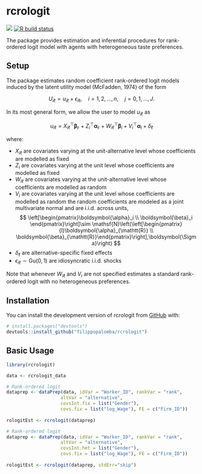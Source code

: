<!-- README.md is generated from README.Rmd. Please edit that file -->

# rcrologit

<!-- badges: start -->

[![](https://img.shields.io/badge/devel%20version-0.0.1-blue.svg)](https://github.com/filippopalomba/rcrologit)
[![R build
status](https://github.com/filippopalomba/rcrologit/workflows/R-CMD-check/badge.svg)](https://github.com/filippopalomba/rcrologit/actions)

<!-- badges: end -->

The package provides estimation and inferential procedures for
rank-ordered logit model with agents with heterogeneous taste
preferences.

## Setup

The package estimates random coefficient rank-ordered logit models
induced by the latent utility model (McFadden, 1974) of the form

$$
U_{i\ell} = u_{i\ell} + \epsilon_{i\ell},\quad i=1,2,\ldots,n,\quad j=0,1,\ldots,J.
$$

In its most general form, we allow the user to model $u_{i\ell}$ as

$$
u_{i\ell}=X_{i\ell}^\top\boldsymbol{\beta}_{\mathtt{F}} + Z_i^\top\boldsymbol{\alpha}_{\mathtt{F}} + 
 W_{i\ell}^\top\boldsymbol{\beta}_i + V_i^\top\boldsymbol{\alpha}_i + \delta_\ell
$$

where:

- $X_{i\ell}$ are covariates varying at the unit-alternative level whose
  coefficients are modelled as fixed
- $Z_{i}$ are covariates varying at the unit level whose coefficients
  are modelled as fixed
- $W_{i\ell}$ are covariates varying at the unit-alternative level whose
  coefficients are modelled as random
- $V_{i}$ are covariates varying at the unit level whose coefficients
  are modelled as random the random coefficients are modeled as a joint
  multivariate normal and are i.i.d. across units,
  $$
  \left[\begin{pmatrix}\boldsymbol{\alpha}_i \\ \boldsymbol{\beta}_i \end{pmatrix}\right]\sim
   \mathsf{N}\left(\left[\begin{pmatrix}{l}\boldsymbol{\alpha}_{\mathtt{R}} \\ \boldsymbol{\beta}_{\mathtt{R}}\end{pmatrix}\right],\boldsymbol{\Sigma}\right)
  $$
- $\delta_\ell$ are alternative-specific fixed effects
- $\epsilon_{i\ell}\sim\mathsf{Gu}(0,1)$ are idiosyncratic i.i.d. shocks

Note that whenever $W_{i\ell}$ and $V_i$ are not specified estimates a
standard rank-ordered logit with no heterogeneous preferences.

## Installation

You can install the development version of rcrologit from
[GitHub](https://github.com/filippopalomba/rcrologit) with:

```r
# install.packages("devtools")
devtools::install_github("filippopalomba/rcrologit")
```

## Basic Usage

```r
library(rcrologit)

data <- rcrologit_data

# Rank-ordered logit
dataprep <- dataPrep(data, idVar = "Worker_ID", rankVar = "rank",
                    altVar = "alternative",
                    covsInt.fix = list("Gender"),
                    covs.fix = list("log_Wage"), FE = c("Firm_ID"))
                    
rologitEst <- rcrologit(dataprep)

# Rank-ordered logit
dataprep <- dataPrep(data, idVar = "Worker_ID", rankVar = "rank",
                    altVar = "alternative",
                    covsInt.het = list("Gender"),
                    covs.fix = list("log_Wage"), FE = c("Firm_ID"))
                    
rologitEst <- rcrologit(dataprep, stdErr="skip")
```
